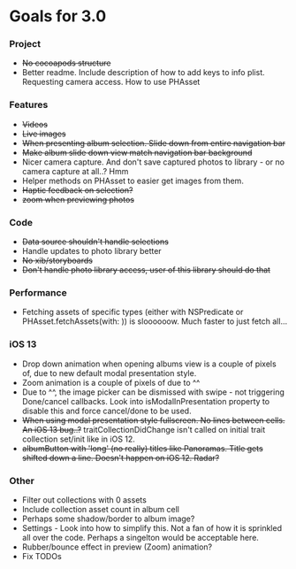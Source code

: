 # Goals for 3.0

### Project
* ~~No cocoapods structure~~
* Better readme. Include description of how to add keys to info plist. Requesting camera access. How to use PHAsset

### Features
* ~~Videos~~
* ~~Live images~~
* ~~When presenting album selection. Slide down from entire navigation bar~~
* ~~Make album slide down view match navigation bar background~~
* Nicer camera capture. And don't save captured photos to library - or no camera capture at all..? Hmm
* Helper methods on PHAsset to easier get images from them.
* ~~Haptic feedback on selection?~~
* ~~zoom when previewing photos~~

### Code
* ~~Data source shouldn't handle selections~~
* Handle updates to photo library better
* ~~No xib/storyboards~~
* ~~Don't handle photo library access, user of this library should do that~~

### Performance
* Fetching assets of specific types (either with NSPredicate or PHAsset.fetchAssets(with: <TYPE>)) is sloooooow. Much faster to just fetch all...

### iOS 13
* Drop down animation when opening albums view is a couple of pixels of, due to new default modal presentation style.
* Zoom animation is a couple of pixels of due to ^^
* Due to ^^, the image picker can be dismissed with swipe - not triggering Done/cancel callbacks. Look into isModalInPresentation property to disable this and force cancel/done to be used.
* ~~When using modal presentation style fullscreen. No lines between cells. An iOS 13 bug..?~~ traitCollectionDidChange isn't called on initial trait collection set/init like in iOS 12.
* ~~albumButton with 'long' (no really) titles like Panoramas. Title gets shifted down a line. Doesn't happen on iOS 12. Radar?~~

### Other
* Filter out collections with 0 assets
* Include collection asset count in album cell
* Perhaps some shadow/border to album image?
* Settings - Look into how to simplify this. Not a fan of how it is sprinkled all over the code. Perhaps a singelton would be acceptable here.
* Rubber/bounce effect in preview (Zoom) animation?
* Fix TODOs
